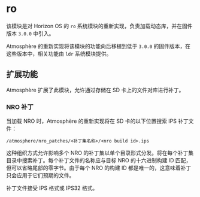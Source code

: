# ro
该模块是对 Horizon OS 的 `ro` 系统模块的重新实现，负责加载动态库，并在固件版本 `3.0.0` 中引入。

Atmosphère 的重新实现将该模块的功能向后移植到低于 `3.0.0` 的固件版本，在这些版本中，相关功能由 `ldr` 系统模块提供。

## 扩展功能
Atmosphère 扩展了此模块，允许通过存储在 SD 卡上的文件对库进行补丁。

### NRO 补丁
当加载 NRO 时，Atmosphère 的重新实现将在 SD 卡的以下位置搜索 IPS 补丁文件：
```
/atmosphere/nro_patches/<补丁集名称>/<nro build id>.ips
```
这种组织方式允许影响多个 NRO 的补丁集以单个目录形式分发。将在每个补丁集目录中搜索补丁。每个补丁文件的名称应与目标 NRO 的十六进制构建 ID 匹配，但可以省略尾部的零字节。由于每个 NRO 的构建 ID 都是唯一的，这意味着补丁只会应用于它们预期的文件。

补丁文件接受 IPS 格式或 IPS32 格式。
